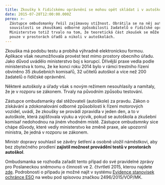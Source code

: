 ```yaml
---
title: Zkoušky k řidičskému oprávnění se mohou opět skládat i v autoškolách
date: 2015-07-28T12:00:00.000Z
perex: >-
  Zástupce ombudsmanky řešil zajímavou stížnost. Obrátila se na něj autoškola v
  souvislosti se zkouškami odborné způsobilosti žadatelů o řidičské oprávnění.
  Ministerstvo totiž trvalo na tom, že teoretická část zkoušek se může vykonávat
  pouze v prostorách úřadů a nikoli v autoškolách.
---
```




Zkouška má podobu testu a probíhá výhradně elektronickou formou. Aplikace však neumožňovala provést test mimo prostory obecního úřadu. Jako důvod uvádělo ministerstvo boj s korupcí. Dřívější praxe vedla podle ministerstva k tomu, že ke konci roku 2014 bylo v rámci trestního řízení obviněno 35 zkušebních komisařů, 32 učitelů autoškol a více než 200 žadatelů o řidičské oprávnění.



Některé autoškoly a úřady však s novým režimem nesouhlasily a namítaly, že je v rozporu se zákonem. Trvaly na původním způsobu testování.



Zástupce ombudsmanky dal stěžovateli (autoškole) za pravdu. Zákon o získávání a zdokonalování odborné způsobilosti k řízení motorových vozidel, uvádí, že zkoušky se provádí zpravidla v jeden den, a to v autoškole, která zajišťovala výuku a výcvik, pokud se autoškola a zkušební komisař nedohodnou na jiném vhodném místě. Zástupce ombudsmnky sice chápe důvody, které vedly ministerstvo ke změně praxe, ale upozornil ministra, že jedná v rozporu se zákonem. 



Ministr dopravy souhlasil se závěry šetření a osobně uložil náměstkovi, aby bez zbytečného prodlení **zajistil možnost provádění testů v prostorách autoškol**.  



Ombudsmanka se rozhodla zařadit tento případ do své pravidelné zprávy pro Poslaneckou sněmovnu o činnosti ve 2. čtvrtletí 2015, kterou najdete [zde](http://www.ochrance.cz/fileadmin/user_upload/zpravy_pro_poslaneckou_snemovnu/Ctvrtletky/2015_2_Q.pdf). Podrobnosti o případu je možné najít v systému [Evidence stanovisek ochránce ESO](http://eso.ochrance.cz/Vyhledavani/Search) na webu pod spisovou značkou 2496/2015/VOP/MK. 


